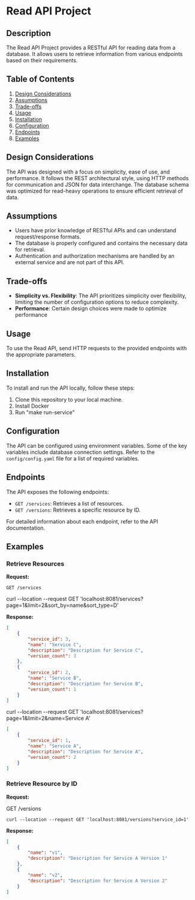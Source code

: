 # Read API Project

## Description

The Read API Project provides a RESTful API for reading data from a database. It allows users to retrieve information from various endpoints based on their requirements.

## Table of Contents

1. [Design Considerations](#design-considerations)
2. [Assumptions](#assumptions)
3. [Trade-offs](#trade-offs)
4. [Usage](#usage)
5. [Installation](#installation)
6. [Configuration](#configuration)
7. [Endpoints](#endpoints)
8. [Examples](#examples)

## Design Considerations

The API was designed with a focus on simplicity, ease of use, and performance. It follows the REST architectural style, using HTTP methods for communication and JSON for data interchange. The database schema was optimized for read-heavy operations to ensure efficient retrieval of data.

## Assumptions

- Users have prior knowledge of RESTful APIs and can understand request/response formats.
- The database is properly configured and contains the necessary data for retrieval.
- Authentication and authorization mechanisms are handled by an external service and are not part of this API.

## Trade-offs

- **Simplicity vs. Flexibility**: The API prioritizes simplicity over flexibility, limiting the number of configuration options to reduce complexity.
- **Performance**: Certain design choices were made to optimize performance

## Usage

To use the Read API, send HTTP requests to the provided endpoints with the appropriate parameters. 

## Installation

To install and run the API locally, follow these steps:

1. Clone this repository to your local machine.
2. Install Docker 
3. Run "make run-service"

## Configuration

The API can be configured using environment variables. Some of the key variables include database connection settings. Refer to the `config/config.yaml` file for a list of required variables.

## Endpoints

The API exposes the following endpoints:

- `GET /services`: Retrieves a list of resources.
- `GET /versions`: Retrieves a specific resource by ID.

For detailed information about each endpoint, refer to the API documentation.

## Examples

### Retrieve Resources

**Request:**

```
GET /services
```
curl --location --request GET 'localhost:8081/services?page=1&limit=2&sort_by=name&sort_type=D'

**Response:**

```json
[
    {
        "service_id": 3,
        "name": "Service C",
        "description": "Description for Service C",
        "version_count": 3
    },
    {
        "service_id": 2,
        "name": "Service B",
        "description": "Description for Service B",
        "version_count": 1
    }
]

```
curl --location --request GET 'localhost:8081/services?page=1&limit=2&name=Service A'

```json
[
    {
        "service_id": 1,
        "name": "Service A",
        "description": "Description for Service A",
        "version_count": 2
    }
]
```


### Retrieve Resource by ID

**Request:**

GET /versions

```
curl --location --request GET 'localhost:8081/versions?service_id=1'

```

**Response:**

```json
[
    {
        "name": "v1",
        "description": "Description for Service A Version 1"
    },
    {
        "name": "v2",
        "description": "Description for Service A Version 2"
    }
]
```



